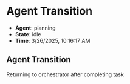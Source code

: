 # Agent Transition

- **Agent**: planning
- **State**: idle
- **Time**: 3/26/2025, 10:16:17 AM

## Agent Transition

Returning to orchestrator after completing task

